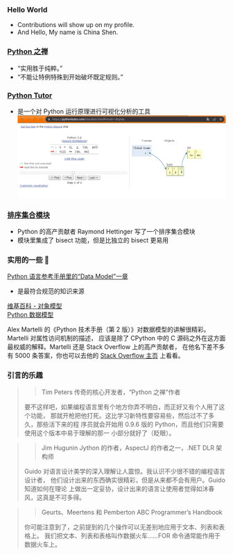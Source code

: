 ### Hello World
* Contributions will show up on my profile.
* And Hello, My name is China Shen.


### [Python 之禅](https://www.python.org/doc/humor/#the-zen-of-python)
* “实用胜于纯粹。”
* “不能让特例特殊到开始破坏既定规则。”

### [Python Tutor](https://pythontutor.com/)
* 是一个对 Python 运行原理进行可视化分析的工具
![Python Tutor](https://github.com/learnore/helloshen/blob/main/fluent_python_2017/image/python_tutor.png "Python Tutor")

### [排序集合模块](https://code.activestate.com/recipes/577197-sortedcollection/)
* Python 的高产贡献者 Raymond Hettinger 写了一个排序集合模块
* 模块里集成了 bisect 功能，但是比独立的 bisect 更易用


### 实用的一些 🔗
[Python 语言参考手册里的“Data Model”一章](https://docs.python.org/3/reference/datamodel.html)
* 是最符合规范的知识来源

[维基百科 - 对象模型](http://en.wikipedia.org/wiki/Object_model)  
[Python 数据模型](https://docs.python.org/3/reference/datamodel.html)  

Alex Martelli 的《Python 技术手册（第 2 版）》对数据模型的讲解很精彩。 Martelli 对属性访问机制的描述，
应该是除了 CPython 中的 C 源码之外在这方面最权威的解释。Martelli 还是 Stack Overflow 上的高产贡献者，
在他名下差不多有 5000 条答案，你也可以去他的 [Stack Overflow 主页](http://stackoverflow.com/users/95810/alex-martelli) 上看看。


### 引言的乐趣
>> Tim Peters
传奇的核心开发者，“Python 之禅”作者
> 
> 要不这样吧，如果编程语言里有个地方你弄不明白，而正好又有个人用了这个功能，
那就开枪把他打死。这比学习新特性要容易些，然后过不了多久，那些活下来的程
序员就会开始用 0.9.6 版的 Python，而且他们只需要使用这个版本中易于理解的那一
小部分就好了（眨眼）。


>> Jim Hugunin
Jython 的作者，AspectJ 的作者之一，.NET DLR 架构师
> 
> Guido 对语言设计美学的深入理解让人震惊。我认识不少很不错的编程语言设计者，
他们设计出来的东西确实很精彩，但是从来都不会有用户。Guido 知道如何在理论
上做出一定妥协，设计出来的语言让使用者觉得如沐春风，这真是不可多得。


>> Geurts、Meertens 和 Pemberton
ABC Programmer’s Handbook
> 
> 你可能注意到了，之前提到的几个操作可以无差别地应用于文本、列表和表格上。
我们把文本、列表和表格叫作数据火车……FOR 命令通常能作用于数据火车上。
